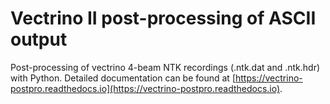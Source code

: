 # Vectrino II post-processing of ASCII output

Post-processing of vectrino 4-beam NTK recordings (.ntk.dat and .ntk.hdr) with Python. Detailed documentation can be found at [https://vectrino-postpro.readthedocs.io](https://vectrino-postpro.readthedocs.io).

